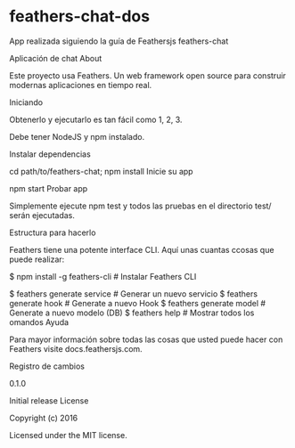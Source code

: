 # feathers-chat-dos
App realizada siguiendo la guía de Feathersjs
feathers-chat

Aplicación de chat
About

Este proyecto usa Feathers. Un web framework open source para construir modernas aplicaciones en tiempo real.

Iniciando

Obtenerlo y ejecutarlo es tan fácil como 1, 2, 3.

Debe tener NodeJS y npm instalado.

Instalar dependencias

cd path/to/feathers-chat; npm install
Inicie su app

npm start
Probar app

Simplemente ejecute npm test y todos las pruebas en el directorio test/ serán ejecutadas.

Estructura para hacerlo

Feathers tiene una potente interface CLI. Aquí unas cuantas ccosas que puede realizar:

$ npm install -g feathers-cli             # Instalar Feathers CLI

$ feathers generate service               # Generar un nuevo servicio
$ feathers generate hook                  # Generate a nuevo Hook
$ feathers generate model                 # Generate a nuevo modelo (DB)
$ feathers help                           # Mostrar todos los omandos
Ayuda

Para mayor información sobre todas las cosas que usted puede hacer con Feathers visite docs.feathersjs.com.

Registro de cambios

0.1.0

Initial release
License

Copyright (c) 2016

Licensed under the MIT license.
